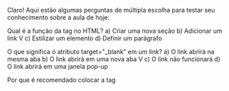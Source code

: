 Claro! Aqui estão algumas perguntas de múltipla escolha para testar seu conhecimento sobre a aula de hoje:

Qual é a função da tag <a> no HTML?
a) Criar uma nova seção 
b) Adicionar um link V
c) Estilizar um elemento
d) Definir um parágrafo

O que significa o atributo target="_blank" em um link?
a) O link abrirá na mesma aba
b) O link abrirá em uma nova aba V
c) O link não funcionará
d) O link abrirá em uma janela pop-up

Por que é recomendado colocar a tag <script> antes do fechamento da tag <body>?
a) Para garantir que o JavaScript seja executado primeiro
b) Para melhorar a percepção de carregamento da página V
c) Para evitar erros de sintaxe
d) Para garantir que o CSS seja aplicado corretamente

Qual é a estrutura correta para exibir uma mensagem no console usando JavaScript?
a) console.print("Olá, Mundo!")
b) console.log("Olá, Mundo!") V
c) log.console("Olá, Mundo!")
d) print.console("Olá, Mundo!")

O que é uma div no HTML?
a) Uma tag para criar links
b) Uma tag para estilizar texto
c) Uma tag para dividir seções do conteúdo V
d) Uma tag para adicionar imagens